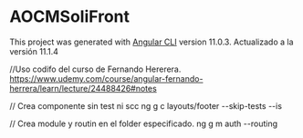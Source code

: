 # AOCMSoliFront
This project was generated with [Angular CLI](https://github.com/angular/angular-cli) version 11.0.3.
Actualizado a la versión 11.1.4

//Uso codifo del curso de Fernando Hererera.
https://www.udemy.com/course/angular-fernando-herrera/learn/lecture/24488426#notes

// Crea componente sin test ni scc
ng g c layouts/footer --skip-tests --is


// Crea module y routin en el folder especificado.
ng g m auth --routing
